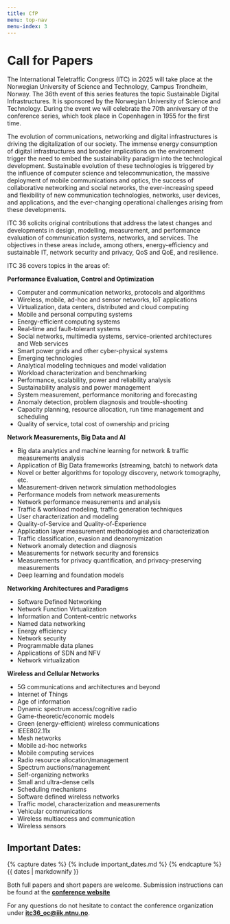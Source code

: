 ```yaml
---
title: CfP
menu: top-nav
menu-index: 3
---
```


# Call for Papers

The International Teletraffic Congress (ITC) in 2025 will take place at the Norwegian University of Science and Technology, Campus Trondheim, Norway. The 36th event of this series features the topic Sustainable Digital Infrastructures. It is sponsored by the Norwegian University of Science and Technology. During the event we will celebrate the 70th anniversary of the conference series, which took place in Copenhagen in 1955 for the first time.

The evolution of communications, networking and digital infrastructures is driving the digitalization of our society. The immense energy consumption of digital infrastructures and broader implications on the environment trigger the need to embed the sustainability paradigm into the technological development. Sustainable evolution of these technologies is triggered by the influence of computer science and telecommunication, the massive deployment of mobile communications and optics, the success of collaborative networking and social networks, the ever-increasing speed and flexibility of new communication technologies, networks, user devices, and applications, and the ever-changing operational challenges arising from these developments.

ITC 36 solicits original contributions that address the latest changes and developments in design, modelling, measurement, and performance evaluation of communication systems, networks, and services. The objectives in these areas include, among others, energy-efficiency and sustainable IT, network security and privacy, QoS and QoE, and resilience.

ITC 36 covers topics in the areas of:


**Performance Evaluation, Control and Optimization**
* Computer and communication networks, protocols and algorithms
* Wireless, mobile, ad-hoc and sensor networks, IoT applications
* Virtualization, data centers, distributed and cloud computing
* Mobile and personal computing systems
* Energy-efficient computing systems
* Real-time and fault-tolerant systems
* Social networks, multimedia systems, service-oriented architectures and Web services
* Smart power grids and other cyber-physical systems
* Emerging technologies
* Analytical modeling techniques and model validation
* Workload characterization and benchmarking
* Performance, scalability, power and reliability analysis
* Sustainability analysis and power management
* System measurement, performance monitoring and forecasting
* Anomaly detection, problem diagnosis and trouble-shooting
* Capacity planning, resource allocation, run time management and scheduling
* Quality of service, total cost of ownership and pricing

**Network Measurements, Big Data and AI**
* Big data analytics and machine learning for network & traffic measurements analysis
* Application of Big Data frameworks (streaming, batch) to network data
* Novel or better algorithms for topology discovery, network tomography, etc.
* Measurement-driven network simulation methodologies
* Performance models from network measurements
* Network performance measurements and analysis
* Traffic & workload modeling, traffic generation techniques
* User characterization and modeling
* Quality-of-Service and Quality-of-Experience
* Application layer measurement methodologies and characterization
* Traffic classification, evasion and deanonymization
* Network anomaly detection and diagnosis
* Measurements for network security and forensics
* Measurements for privacy quantification, and privacy-preserving measurements
* Deep learning and foundation models

**Networking Architectures and Paradigms**
* Software Defined Networking
* Network Function Virtualization
* Information and Content-centric networks
* Named data networking
* Energy efficiency
* Network security
* Programmable data planes
* Applications of SDN and NFV
* Network virtualization

**Wireless and Cellular Networks** 
* 5G communications and architectures and beyond
* Internet of Things
* Age of information
* Dynamic spectrum access/cognitive radio
* Game-theoretic/economic models
* Green (energy-efficient) wireless communications
* IEEE802.11x
* Mesh networks
* Mobile ad-hoc networks
* Mobile computing services
* Radio resource allocation/management
* Spectrum auctions/management
* Self-organizing networks
* Small and ultra-dense cells
* Scheduling mechanisms
* Software defined wireless networks
* Traffic model, characterization and measurements
* Vehicular communications
* Wireless multiaccess and communication
* Wireless sensors

## Important Dates:

{% capture dates %} {% include important_dates.md %} {% endcapture %} {{ dates | markdownify }}

Both full papers and short papers are welcome. Submission instructions can be found at the [**conference website**](https://itc36.itc-conference.org/authors.html)

For any questions do not hesitate to contact the conference organization under **itc36_oc@iik.ntnu.no**.
